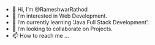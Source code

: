 - 👋 Hi, I’m @RameshwarRathod
- 👀 I’m interested in Web Development.
- 🌱 I’m currently learning 'Java Full Stack Development'.
- 💞️ I’m looking to collaborate on Projects.
- 📫 How to reach me ...

<!---
8669860094/8669860094 is a ✨ special ✨ repository because its `README.md` (this file) appears on your GitHub profile.
You can click the Preview link to take a look at your changes.
--->
